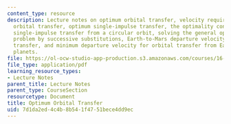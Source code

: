 ```yaml
---
content_type: resource
description: Lecture notes on optimum orbital transfer, velocity requirements for
  orbital transfer, optimum single-impulse transfer, the optimality condition, optimum
  single-impulse transfer from a circular orbit, solving the general optimization
  problem by successive substitutions, Earth-to-Mars departure velocity for orbital
  transfer, and minimum departure velocity for orbital transfer from Earth to the
  planets.
file: https://ol-ocw-studio-app-production.s3.amazonaws.com/courses/16-346-astrodynamics-fall-2008/7d1da2ed4c4b8b541f4751bece4dd9ec_lec_07.pdf
file_type: application/pdf
learning_resource_types:
- Lecture Notes
parent_title: Lecture Notes
parent_type: CourseSection
resourcetype: Document
title: Optimum Orbital Transfer
uid: 7d1da2ed-4c4b-8b54-1f47-51bece4dd9ec
---
```

